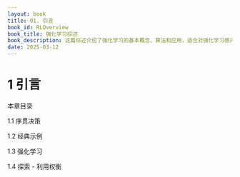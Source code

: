 ```yaml
---
layout: book
title: 01. 引言
book_id: RLOverview
book_title: 强化学习综述
book_description: 这篇综述介绍了强化学习的基本概念、算法和应用，适合对强化学习感兴趣的读者。
date: 2025-03-12
---
```




# 1 引言

本章目录

1.1 序贯决策

1.2 经典示例

1.3 强化学习

1.4 探索 - 利用权衡
